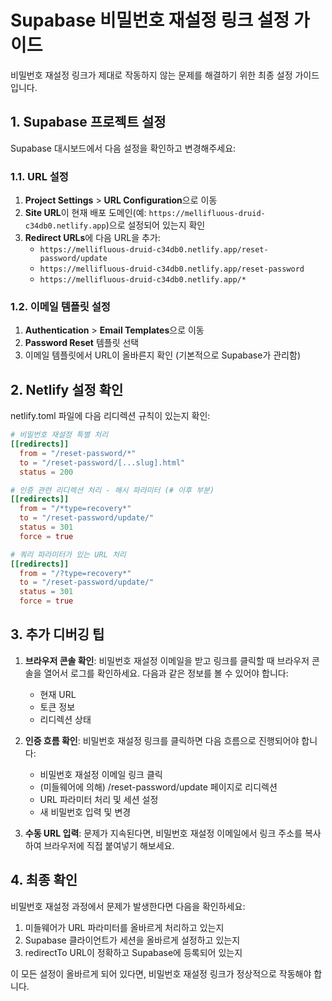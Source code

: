 # Supabase 비밀번호 재설정 링크 설정 가이드

비밀번호 재설정 링크가 제대로 작동하지 않는 문제를 해결하기 위한 최종 설정 가이드입니다.

## 1. Supabase 프로젝트 설정

Supabase 대시보드에서 다음 설정을 확인하고 변경해주세요:

### 1.1. URL 설정

1. **Project Settings** > **URL Configuration**으로 이동
2. **Site URL**이 현재 배포 도메인(예: `https://mellifluous-druid-c34db0.netlify.app`)으로 설정되어 있는지 확인
3. **Redirect URLs**에 다음 URL을 추가:
   - `https://mellifluous-druid-c34db0.netlify.app/reset-password/update`
   - `https://mellifluous-druid-c34db0.netlify.app/reset-password`
   - `https://mellifluous-druid-c34db0.netlify.app/*`

### 1.2. 이메일 템플릿 설정

1. **Authentication** > **Email Templates**으로 이동
2. **Password Reset** 템플릿 선택
3. 이메일 템플릿에서 URL이 올바른지 확인 (기본적으로 Supabase가 관리함)

## 2. Netlify 설정 확인

netlify.toml 파일에 다음 리디렉션 규칙이 있는지 확인:

```toml
# 비밀번호 재설정 특별 처리
[[redirects]]
  from = "/reset-password/*"
  to = "/reset-password/[...slug].html"
  status = 200

# 인증 관련 리디렉션 처리 - 해시 파라미터 (# 이후 부분)
[[redirects]]
  from = "/*type=recovery*"
  to = "/reset-password/update/"
  status = 301
  force = true

# 쿼리 파라미터가 있는 URL 처리
[[redirects]]
  from = "/?type=recovery*"
  to = "/reset-password/update/"
  status = 301
  force = true
```

## 3. 추가 디버깅 팁

1. **브라우저 콘솔 확인**: 비밀번호 재설정 이메일을 받고 링크를 클릭할 때 브라우저 콘솔을 열어서 로그를 확인하세요. 다음과 같은 정보를 볼 수 있어야 합니다:
   - 현재 URL
   - 토큰 정보
   - 리디렉션 상태

2. **인증 흐름 확인**: 비밀번호 재설정 링크를 클릭하면 다음 흐름으로 진행되어야 합니다:
   - 비밀번호 재설정 이메일 링크 클릭
   - (미들웨어에 의해) /reset-password/update 페이지로 리디렉션
   - URL 파라미터 처리 및 세션 설정
   - 새 비밀번호 입력 및 변경

3. **수동 URL 입력**: 문제가 지속된다면, 비밀번호 재설정 이메일에서 링크 주소를 복사하여 브라우저에 직접 붙여넣기 해보세요.

## 4. 최종 확인

비밀번호 재설정 과정에서 문제가 발생한다면 다음을 확인하세요:

1. 미들웨어가 URL 파라미터를 올바르게 처리하고 있는지
2. Supabase 클라이언트가 세션을 올바르게 설정하고 있는지
3. redirectTo URL이 정확하고 Supabase에 등록되어 있는지

이 모든 설정이 올바르게 되어 있다면, 비밀번호 재설정 링크가 정상적으로 작동해야 합니다.
